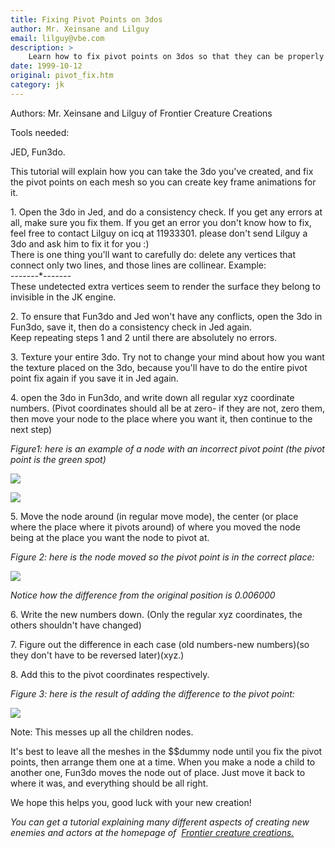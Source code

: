 ```yaml
---
title: Fixing Pivot Points on 3dos
author: Mr. Xeinsane and Lilguy
email: lilguy@vbe.com
description: >
    Learn how to fix pivot points on 3dos so that they can be properly animated.
date: 1999-10-12
original: pivot_fix.htm
category: jk
---
```



Authors: Mr. Xeinsane and Lilguy of Frontier Creature Creations

Tools needed:

JED, Fun3do.

This tutorial will explain how you can take the 3do you've created, and
fix the pivot points on each mesh so you can create key frame animations
for it.  
  
1\. Open the 3do in Jed, and do a consistency check. If you get any
errors at all, make sure you fix them. If you get an error you don't
know how to fix, feel free to contact Lilguy on icq at 11933301. please
don't send Lilguy a 3do and ask him to fix it for you :)  
There is one thing you'll want to carefully do: delete any vertices that
connect only two lines, and those lines are collinear. Example:  
\-------\*-------  
These undetected extra vertices seem to render the surface they belong
to invisible in the JK engine.  
  
2\. To ensure that Fun3do and Jed won't have any conflicts, open the 3do
in Fun3do, save it, then do a consistency check in Jed again.  
Keep repeating steps 1 and 2 until there are absolutely no errors.  
  
3\. Texture your entire 3do. Try not to change your mind about how you
want the texture placed on the 3do, because you'll have to do the entire
pivot point fix again if you save it in Jed again.  
  
4\. open the 3do in Fun3do, and write down all regular xyz coordinate
numbers. (Pivot coordinates should all be at zero- if they are not, zero
them, then move your node to the place where you want it, then continue
to the next step)

*Figure1: here is an example of a node with an incorrect pivot point
(the pivot point is the green spot)*

![](1.jpg)

![](2.jpg)

  
  
5\. Move the node around (in regular move mode), the center (or place
where the place where it pivots around) of where you moved the node
being at the place you want the node to pivot at.  

*Figure 2: here is the node moved so the pivot point is in the correct
place:*

![](3.jpg)

*Notice how the difference from the original position is 0.006000*

  
6\. Write the new numbers down. (Only the regular xyz coordinates, the
others shouldn't have changed)  
  
7\. Figure out the difference in each case (old numbers-new numbers)(so
they don't have to be reversed later)(xyz.)  
  
8\. Add this to the pivot coordinates respectively.

*Figure 3: here is the result of adding the difference to the pivot
point:*

![](5.jpg)  
  
  
  
Note: This messes up all the children nodes.

It's best to leave all the meshes in the $$dummy node until you fix the
pivot points, then arrange them one at a time. When you make a node a
child to another one, Fun3do moves the node out of place. Just move it
back to where it was, and everything should be all right.  
  
We hope this helps you, good luck with your new creation\!

*You can get a tutorial explaining many different aspects of creating
new enemies and actors at the homepage of  [Frontier creature
creations.](http://www.geocities.com/timessquare/zone/6310)*
